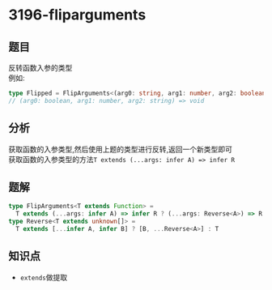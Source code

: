 # 3196-fliparguments
## 题目
反转函数入参的类型  
例如:
```ts
type Flipped = FlipArguments<(arg0: string, arg1: number, arg2: boolean) => void> 
// (arg0: boolean, arg1: number, arg2: string) => void
```
## 分析
获取函数的入参类型,然后使用上题的类型进行反转,返回一个新类型即可  
获取函数的入参类型的方法`T extends (...args: infer A) => infer R`
## 题解
```ts
type FlipArguments<T extends Function> =
  T extends (...args: infer A) => infer R ? (...args: Reverse<A>) => R : never;
type Reverse<T extends unknown[]> =
  T extends [...infer A, infer B] ? [B, ...Reverse<A>] : T
```
## 知识点
- `extends`做提取